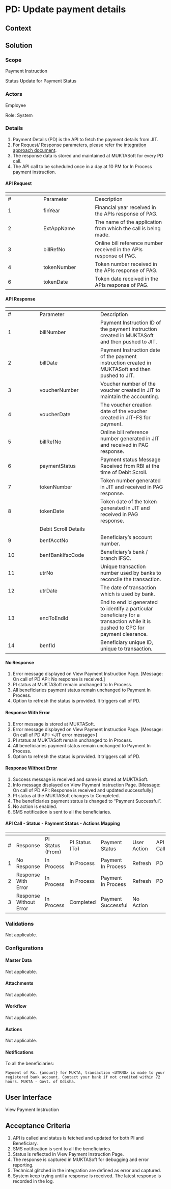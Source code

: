# PD: Update payment details

## Context

## Solution <a href="#solution" id="solution"></a>

### Scope <a href="#scope" id="scope"></a>

Payment Instruction

Status Update for Payment Status

### Actors <a href="#actors" id="actors"></a>

Employee

Role: System

### Details <a href="#details" id="details"></a>

1. Payment Details (PD) is the API to fetch the payment details from JIT.
2. For Request/ Response parameters, please refer the [integration approach document](https://docs.google.com/document/d/1U7yYfJ86vK71KRJ09LPtGHe64kcMaNHZi\_gpwtsq3oU/edit#heading=h.ke6q7c75vkyz).
3. The response data is stored and maintained at MUKTASoft for every PD call.
4. The API call to be scheduled once in a day at 10 PM for In Process payment instruction.

#### API Request

<table data-header-hidden><thead><tr><th width="95.66666666666666"></th><th width="146"></th><th></th></tr></thead><tbody><tr><td>#</td><td>Parameter</td><td>Description</td></tr><tr><td>1</td><td>finYear</td><td>Financial year received in the APIs response of PAG.</td></tr><tr><td>2</td><td>ExtAppName</td><td>The name of the application from which the call is being made.</td></tr><tr><td>3</td><td>billRefNo</td><td>Online bill reference number received in the APIs response of PAG.</td></tr><tr><td>4</td><td>tokenNumber</td><td>Token number received in the APIs response of PAG.</td></tr><tr><td>6</td><td>tokenDate</td><td>Token date received in the APIs response of PAG.</td></tr></tbody></table>

#### API Response

<table data-header-hidden><thead><tr><th width="83.66666666666666"></th><th width="175"></th><th></th></tr></thead><tbody><tr><td>#</td><td>Parameter</td><td>Description</td></tr><tr><td>1</td><td>billNumber</td><td>Payment Instruction ID of the payment instruction created in MUKTASoft and then pushed to JIT.</td></tr><tr><td>2</td><td>billDate</td><td>Payment Instruction date of the payment instruction created in MUKTASoft and then pushed to JIT.</td></tr><tr><td>3</td><td>voucherNumber</td><td>Voucher number of the voucher created in JIT to maintain the accounting.</td></tr><tr><td>4</td><td>voucherDate</td><td>The voucher creation date of the voucher created in JIT-FS for payment.</td></tr><tr><td>5</td><td>billRefNo</td><td>Online bill reference number generated in JIT and received in PAG response.</td></tr><tr><td>6</td><td>paymentStatus</td><td>Payment status Message Received from RBI at the time of Debit Scroll.</td></tr><tr><td>7</td><td>tokenNumber</td><td>Token number generated in JIT and received in PAG response.</td></tr><tr><td>8</td><td>tokenDate</td><td>Token date of the token generated in JIT and received in PAG response.</td></tr><tr><td> </td><td>Debit Scroll Details</td><td> </td></tr><tr><td>9</td><td>benfAcctNo</td><td>Beneficiary’s account number.</td></tr><tr><td>10</td><td>benfBankIfscCode</td><td>Beneficiary’s bank / branch IFSC.</td></tr><tr><td>11</td><td>utrNo</td><td>Unique transaction number used by banks to reconcile the transaction.</td></tr><tr><td>12</td><td>utrDate</td><td>The date of transaction which is used by bank.</td></tr><tr><td>13</td><td>endToEndId</td><td>End to end id generated to identify a particular beneficiary for a transaction while it is pushed to CPC for payment clearance.</td></tr><tr><td>14</td><td>benfId</td><td>Beneficiary unique ID, unique to transaction.</td></tr></tbody></table>

#### No Response

1. Error message displayed on View Payment Instruction Page. \[Message: On call of PD API: No response is received.]
2. PI status at MUKTASoft remain unchanged to In Process.
3. All beneficiaries payment status remain unchanged to Payment In Process.
4. Option to refresh the status is provided. It triggers call of PD.

#### Response With Error

1. Error message is stored at MUKTASoft.
2. Error message displayed on View Payment Instruction Page. \[Message: On call of PD API: \<JIT error message>]
3. PI status at MUKTASoft remain unchanged to In Process.
4. All beneficiaries payment status remain unchanged to Payment In Process.
5. Option to refresh the status is provided. It triggers call of PD.

#### Response Without Error

1. Success message is received and same is stored at MUKTASoft.
2. Info message displayed on View Payment Instruction Page. \[Message: On call of PD API: Response is received and updated successfully]
3. PI status at the MUKTASoft changes to Completed.
4. The beneficiaries payment status is changed to “Payment Successful”.
5. No action is enabled.
6. SMS notification is sent to all the beneficiaries.

#### API Call - Status - Payment Status - Actions Mapping

<table data-header-hidden><thead><tr><th width="72"></th><th></th><th></th><th width="119"></th><th width="115"></th><th></th><th></th></tr></thead><tbody><tr><td>#</td><td>Response</td><td>PI Status<br>(From)</td><td>PI Status<br>(To)</td><td>Payment Status</td><td>User Action</td><td>API Call</td></tr><tr><td>1</td><td>No Response</td><td>In Process</td><td>In Process</td><td>Payment In Process</td><td>Refresh</td><td>PD</td></tr><tr><td>2</td><td>Response With Error</td><td>In Process</td><td>In Process</td><td>Payment In Process</td><td>Refresh</td><td>PD</td></tr><tr><td>3</td><td>Response Without Error</td><td>In Process</td><td>Completed</td><td>Payment Successful</td><td>No Action</td><td> </td></tr></tbody></table>

### Validations <a href="#validations" id="validations"></a>

Not applicable.

### Configurations <a href="#configurations" id="configurations"></a>

#### Master Data <a href="#masterdata" id="masterdata"></a>

Not applicable.

#### Attachments <a href="#attachments" id="attachments"></a>

Not applicable.

#### Workflow <a href="#workflow" id="workflow"></a>

Not applicable.

#### Actions <a href="#actions" id="actions"></a>

Not applicable.

#### Notifications <a href="#notifications" id="notifications"></a>

To all the beneficiaries:

`Payment of Rs. {amount} for MUKTA, transaction <UTRNO> is made to your registered bank account. Contact your bank if not credited within 72 hours. MUKTA - Govt. of Odisha.`

## User Interface <a href="#userinterface" id="userinterface"></a>

View Payment Instruction

## Acceptance Criteria <a href="#acceptancecriteria" id="acceptancecriteria"></a>

1. API is called and status is fetched and updated for both PI and Beneficiary.
2. SMS notification is sent to all the beneficiaries.
3. Status is reflected in View Payment Instruction Page.
4. The response is captured in MUKTASoft for debugging and error reporting.
5. Technical glitched in the integration are defined as error and captured.
6. System keep trying until a response is received. The latest response is recorded in the log.
